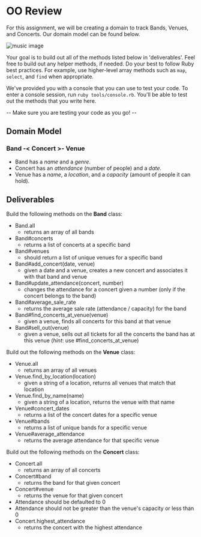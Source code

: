# OO Review

For this assignment, we will be creating a domain to track Bands, Venues, and Concerts. Our domain model can be found below.

![music image](https://media.giphy.com/media/UvvK72Z0YK2KWUPZ0o/giphy.gif)

Your goal is to build out all of the methods listed below in 'deliverables'. Feel free to build out any helper methods, if needed. Do your best to follow Ruby best practices. For example, use higher-level array methods such as `map`, `select`, and `find` when appropriate.

We've provided you with a console that you can use to test your code. To enter a console session, run `ruby tools/console.rb`. You'll be able to test out the methods that you write here.

  --  Make sure you are testing your code as you go! --

## Domain Model

### Band -< Concert >- Venue

+ Band has a *name* and a *genre*.
+ Concert has an *attendance* (number of people) and a *date*.
+ Venue has a *name*, a *location*, and a *capacity* (amount of people it can hold).

## Deliverables

Build the following methods on the **Band** class:

+ Band.all
  + returns an array of all bands
+ Band#concerts
  + returns a list of concerts at a specific band
+ Band#venues
  + should return a list of unique venues for a specific band
+ Band#add_concert(date, venue)
  + given a date and a venue, creates a new concert and associates it with that band and venue
+ Band#update_attendance(concert, number)
  + changes the attendance for a concert given a number (only if the concert belongs to the band)
+ Band#average_sale_rate
  + returns the average sale rate (attendance / capacity) for the band
+ Band#find_concerts_at_venue(venue)
  + given a venue, finds all concerts for this band at that venue
+ Band#sell_out(venue)
  + given a venue, sells out all tickets for all the concerts the band has at this venue (*hint*: use #find_concerts_at_venue)

Build out the following methods on the **Venue** class:

+ Venue.all
  + returns an array of all venues
+ Venue.find_by_location(location)
  + given a string of a location, returns all venues that match that location
+ Venue.find_by_name(name)
  + given a string of a location, returns the venue with that name
+ Venue#concert_dates
  + returns a list of the concert dates for a specific venue
+ Venue#bands
  + returns a list of unique bands for a specific venue
+ Venue#average_attendance
  + returns the average attendance for that specific venue

Build out the following methods on the **Concert** class:

+ Concert.all
  + returns an array of all concerts
+ Concert#band
  + returns the band for that given concert
+ Concert#venue
  + returns the venue for that given concert
+ Attendance should be defaulted to 0
+ Attendance should not be greater than the venue's capacity or less than 0
+ Concert.highest_attendance
  + returns the concert with the highest attendance
